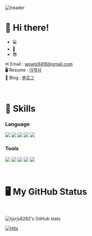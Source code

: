 
![header](https://capsule-render.vercel.app/api?type=Waving&color=random&height=200&section=header&text=Welcome!&fontSize=50&fontColor=ffffff)

# 👋 Hi there!

* 💻 
* 🎨 
* 😎 

✉ Email : wowls9416@gmail.com<br>
🖥 Resume : [이력서](https://inquisitive-blue-ad5.notion.site/910770af0d8a45cb8f7b1dc3930d8814)<br>
📘 Blog : [블로그](https://wowls9416.tistory.com/)
<br>
<br>
<br>

# 💪 Skills
### Language
<img src="https://img.shields.io/badge/HTML5-E34F26?style=flat-square&logo=HTML5&logoColor=white"/> <img src="https://img.shields.io/badge/CSS3-1572B6?style=flat-square&logo=CSS3&logoColor=white"/> <img src="https://img.shields.io/badge/Sass-CC6699?style=flat-square&logo=Sass&logoColor=white"/> <img src="https://img.shields.io/badge/JavaScript-F7DF1E?style=flat-square&logo=JavaScript&logoColor=black"/> <img src="https://img.shields.io/badge/React-61DAFB?style=flat-square&logo=React&logoColor=black"/>

### Tools
<img src="https://img.shields.io/badge/Adobe Photoshop-31A8FF?style=flat-square&logo=Adobe Photoshop&logoColor=white"/> <img src="https://img.shields.io/badge/Adobe Illustrator-FF9A00?style=flat-square&logo=Adobe Illustrator&logoColor=white"/> <img src="https://img.shields.io/badge/Adobe XD-FF61F6?style=flat-square&logo=Adobe XD&logoColor=white"/> <img src="https://img.shields.io/badge/Git-F05032?style=flat-square&logo=Git&logoColor=white"/> <img src="https://img.shields.io/badge/GitHub-181717?style=flat-square&logo=GitHub&logoColor=white"/>
<br>
<br>
<br>

# 🖥 My GitHub Status
<br>

<!-- [![Top Langs](https://github-readme-stats.vercel.app/api/top-langs/?username=tjsrjs8282&layout=compact)](https://github.com/tjsrjs8282/github-readme-stats) -->

![tjsrjs8282's GitHub stats](https://github-readme-stats.vercel.app/api?username=tjsrjs8282&show_icons=true&theme=transparent)


[![Hits](https://hits.seeyoufarm.com/api/count/incr/badge.svg?url=https%3A%2F%2Fgithub.com%2Ftjsrjs8282%2F&count_bg=%233D3D9E&title_bg=%23454545&icon=github.svg&icon_color=%23E7E7E7&title=hits&edge_flat=false)](https://hits.seeyoufarm.com)
